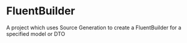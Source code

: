 # FluentBuilder
A project which uses Source Generation to create a FluentBuilder for a specified model or DTO
